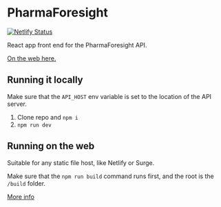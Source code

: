 # PharmaForesight

[![Netlify Status](https://api.netlify.com/api/v1/badges/e8aa8763-d0a3-4f55-a4d3-ded11416e490/deploy-status)](https://app.netlify.com/sites/trusting-mcnulty-7ef29d/deploys)

React app front end for the PharmaForesight API.

[On the web here.](http://pharma-foresight.surge.sh/)

## Running it locally

Make sure that the `API_HOST` env variable is set to the location of the API server.

1. Clone repo and `npm i`
2. `npm run dev`

## Running on the web

Suitable for any static file host, like Netlify or Surge.

Make sure that the `npm run build` command runs first, and the root is the `/build` folder.

[More info](https://facebook.github.io/create-react-app/docs/deployment)
